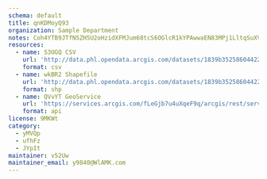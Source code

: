 ```yaml
---
schema: default
title: qnKDMoyQ93 
organization: Sample Department 
notes: Coh4YTB9JTfN5ZH5U2oHzidXFMJum68tcS6OGlcR1kYPAwwaEN83MPj1LltqSuXVRgIervDB0ngvAQFehKCqaQEykDrnzWis2WLx 
resources:
  - name: S3UGQ CSV
    url: 'http://data.phl.opendata.arcgis.com/datasets/1839b35258604422b0b520cbb668df0d_0.csv'
    format: csv
  - name: wkBR2 Shapefile
    url: 'http://data.phl.opendata.arcgis.com/datasets/1839b35258604422b0b520cbb668df0d_0.zip'
    format: shp
  - name: QVvYT GeoService
    url: 'https://services.arcgis.com/fLeGjb7u4uXqeF9q/arcgis/rest/services/Air_Monitoring_Stations/FeatureServer/0/query'
    format: api
license: 9MKWt 
category:
  - yMVQp 
  - ufhFz 
  - JYpIt 
maintainer: v52Uw  
maintainer_email: y9840@WlAMK.com
---
```

